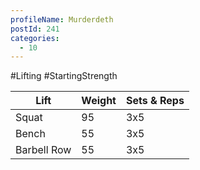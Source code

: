 ```yaml
---
profileName: Murderdeth
postId: 241
categories:
  - 10
---
```

#Lifting #StartingStrength

| Lift | Weight | Sets & Reps |
| --- | --- | --- |
| Squat | 95 | 3x5 |
| Bench | 55 | 3x5 |
| Barbell Row | 55 | 3x5 |

